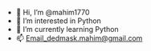 - 👋 Hi, I’m @mahim1770
- 👀 I’m interested in Python 
- 🌱 I’m currently learning Python
- 📫 Email_dedmask.mahim@gmail.com

<!---
mahim1770/mahim1770 is a ✨ special ✨ repository because its `README.md` (this file) appears on your GitHub profile.
You can click the Preview link to take a look at your changes.
--->
